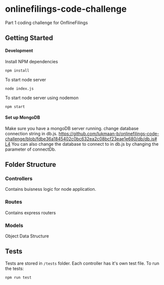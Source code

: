 # onlinefilings-code-challenge
Part 1 coding challenge for OnflineFilings

## Getting Started

#### Development
Install NPM dependencies
```
npm install
```
To start node server
```
node index.js
```
To start node server using nodemon
```
npm start
```

#### Set up MongoDB
Make sure you have a mongoDB server running.
change database connection string in db.js.
https://github.com/lukmaan-b/onlinefilings-code-challenge/blob/fdbe36a1845402c0bc632ea2c08bcf23eae1e680/db/db.js#L4
You can also change the database to connect to in db.js by changing the parameter of connectDb.

## Folder Structure
### Controllers
Contains buisness logic for node application.
### Routes
Contains express routers
### Models
Object Data Structure 

## Tests
Tests are stored in ```/tests``` folder. Each controller has it's own test file.
To run the tests:
```
npm run test
```

